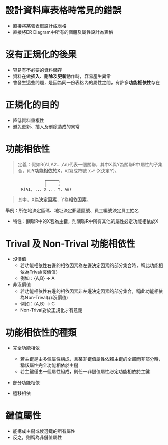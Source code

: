 # 設計資料庫表格時常見的錯誤
- 直接將某張表單設計成表格
- 直接將ER Diagram中所有的個體及屬性設計為表格

# 沒有正規化的後果
- 容易有不必要的資料儲存
- 資料在做**插入**、**刪除**及**更新**動作時，容易產生異常
- 會發生這些問題，是因為同一份表格內的屬性之間，有許多**功能相依性**存在

# 正規化的目的
- 降低資料重複性
- 避免更新、插入及刪除造成的異常

# 功能相依性
> 定義：假如R(A1,A2...,An)代表一個關聯，其中X與Y為關聯R中屬性的子集合，則**Y功能相依於X**，可寫成符號 ```X→Y``` (X決定Y)。  
```
                 ┌─────┐
                 │     ↓
       R(A1, ... X ... Y, An)
```
> 其中，X為**決定因素**，Y為**相依因素**。

舉例：所在地決定區碼、地址決定郵遞區號、員工編號決定員工姓名
- 特性：關聯R中的X若為主鍵，則關聯R中所有其他的屬性必定功能相依於X


# Trival 及 Non-Trival 功能相依性
- 沒價值
    - 若功能相依性右邊的相依因素為左邊決定因素的部分集合時，稱此功能相依為Trival(沒價值)
    - 例如：{A,B} → A
- 非沒價值
    - 若功能相依性右邊的相依因素非左邊決定因素的部分集合，稱此功能相依為Non-Trival(非沒價值)
    - 例如：{A,B} → C
    - Non-Trival對於正規化才有意義

# 功能相依性的種類
- 完全功能相依
    - 若主鍵是由多個屬性構成，且某非鍵值屬性依賴主鍵的全部而非部分時，稱該屬性完全功能相依於主鍵
    - 若主鍵僅由一個屬性組成，則任一非鍵值屬性必定功能相依於主鍵
- 部分功能相依


- 遞移相依

# 鍵值屬性
- 能構成主鍵或候選鍵的所有屬性
- 反之，則稱為非鍵值屬性